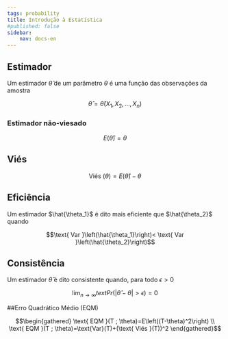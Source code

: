 ```yaml
---
tags: probability
title: Introdução à Estatística
#published: false
sidebar:
    nav: docs-en
---
```


## Estimador
Um estimador $\hat{\theta}$ de um parâmetro $\theta$ é uma função das observações da amostra

$$\hat{\theta}=\hat{\theta}\left(X_1, X_2, \ldots, X_n\right)$$

### Estimador não-viesado

$$E(\hat{\theta})=\theta$$

## Viés

$$\text{ Viés }(\theta)=E(\hat{\theta})-\theta$$

## Eficiência
Um estimador $\hat{\theta_1}$ é dito mais eficiente que $\hat{\theta_2}$ quando

$$\text{ Var }\left(\hat{\theta_1}\right)< \text{ Var }\left(\hat{\theta_2}\right)$$

## Consistência
Um estimador $\hat{\theta}$ é dito consistente quando, para todo $\epsilon>0$

$$\lim _{n \rightarrow \infty} text{ Pr }(|\hat{\theta}-\theta|>\epsilon)=0$$

##Erro Quadrático Médio (EQM)

$$\begin{gathered}
\text{ EQM }(T ; \theta)=E\left((T-\theta)^2\right) \\
\text{ EQM }(T ; \theta)=\text{Var}(T)+(\text{ Viés }(T))^2
\end{gathered}$$
